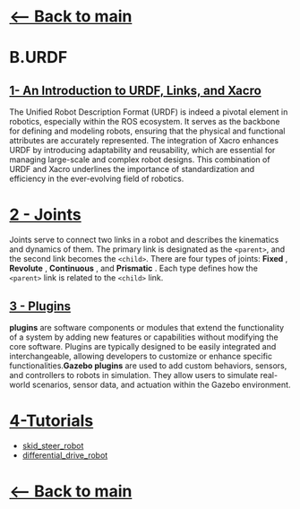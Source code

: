 # [&lt;-- Back to main](../README.md)

# B.URDF

## [1- An Introduction to URDF, Links, and Xacro](An%20Introduction%20to%20URDF,%20Links,%20and%20Xacro/An%20Introduction%20to%20URDF,%20Links,%20and%20Xacro.md)

The Unified Robot Description Format (URDF) is indeed a pivotal element in robotics, especially within the ROS ecosystem. It serves as the backbone for defining and modeling robots, ensuring that the physical and functional attributes are accurately represented. The integration of Xacro enhances URDF by introducing adaptability and reusability, which are essential for managing large-scale and complex robot designs. This combination of URDF and Xacro underlines the importance of standardization and efficiency in the ever-evolving field of robotics.

# [2 - Joints](joints/joints.md)

Joints serve to connect two links in a robot and describes the kinematics and dynamics of them. The primary link is designated as the `<parent>`, and the second link becomes the `<child>`. There are four types of joints:  **Fixed** ,  **Revolute** ,  **Continuous** , and  **Prismatic** . Each type defines how the `<parent>` link is related to the `<child>` link.

## [3 - Plugins](Plugins/plugins.md)

**plugins** are software components or modules that extend the functionality of a system by adding new features or capabilities without modifying the core software. Plugins are typically designed to be easily integrated and interchangeable, allowing developers to customize or enhance specific functionalities.**Gazebo plugins** are used to add custom behaviors, sensors, and controllers to robots in simulation. They allow users to simulate real-world scenarios, sensor data, and actuation within the Gazebo environment.

# [4-Tutorials]()

* [skid_steer_robot](example/skid_steer_robot_example.md)
* [differential_drive_robot](example/differential_drive_robot_example.md)

# [&lt;-- Back to main](../README.md)

